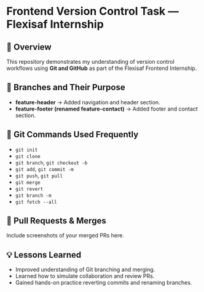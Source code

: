 # Frontend Version Control Task — Flexisaf Internship

## 📘 Overview
This repository demonstrates my understanding of version control workflows using **Git and GitHub** as part of the Flexisaf Frontend Internship.

## 🔀 Branches and Their Purpose
- **feature-header** → Added navigation and header section.
- **feature-footer (renamed feature-contact)** → Added footer and contact section.

## 🧩 Git Commands Used Frequently
- `git init`
- `git clone`
- `git branch`, `git checkout -b`
- `git add`, `git commit -m`
- `git push`, `git pull`
- `git merge`
- `git revert`
- `git branch -m`
- `git fetch --all`

## 📸 Pull Requests & Merges
Include screenshots of your merged PRs here.

## 💡 Lessons Learned
- Improved understanding of Git branching and merging.
- Learned how to simulate collaboration and review PRs.
- Gained hands-on practice reverting commits and renaming branches.
